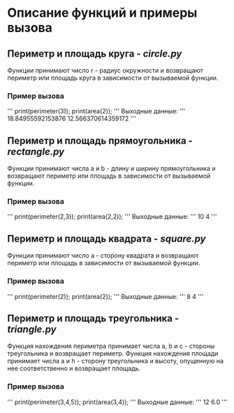 # Описание функций и примеры вызова

## Периметр и площадь круга - _circle.py_
Функции принимают число r - радиус окружности и возвращают периметр или площадь круга в зависимости от вызываемой функции.

### Пример вызова
'''
print(perimeter(3));
print(area(2));
'''
Выходные данные:
'''
18.84955592153876
12.566370614359172
'''

## Периметр и площадь прямоугольника - _rectangle.py_
Функции принимают числа a и b - длину и ширину прямоугольника и возвращают периметр или площадь в зависимости от вызываемой функции.

### Пример вызова
'''
print(perimeter(2,3));
print(area(2,2));
'''
Выходные данные:
'''
10
4
'''

## Периметр и площадь квадрата - _square.py_
Функции принимают число a - сторону квадрата и возвращают периметр или площадь в зависимости от вызываемой функции.

### Пример вызова
'''
print(perimeter(2));
print(area(2));
'''
Выходные данные:
'''
8
4
''' 

## Периметр и площадь треугольника - _triangle.py_
Функция нахождения периметра принимает числа a, b и c - стороны треугольника и возвращает периметр.
Функция нахождения площади принимает числа a и h - сторону треугольника и высоту, опущенную на нее соответственно и возвращает площадь.

### Пример вызова
'''
print(perimeter(3,4,5));
print(area(3,4));
'''
Выходные данные:
'''
12
6.0
'''
